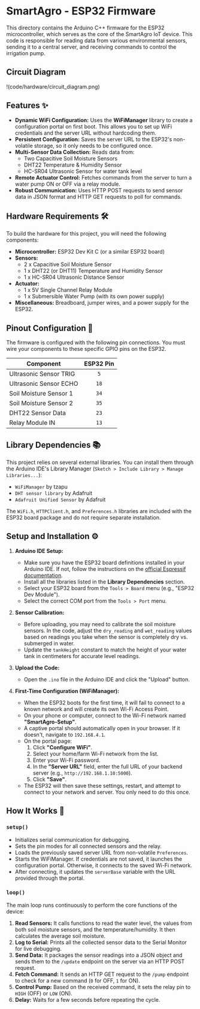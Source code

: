 # SmartAgro - ESP32 Firmware

This directory contains the Arduino C++ firmware for the ESP32 microcontroller, which serves as the core of the SmartAgro IoT device. This code is responsible for reading data from various environmental sensors, sending it to a central server, and receiving commands to control the irrigation pump.

## Circuit Diagram
!(code/hardware/circuit_diagram.png)

## Features ✨

* **Dynamic WiFi Configuration:** Uses the **WiFiManager** library to create a configuration portal on first boot. This allows you to set up WiFi credentials and the server URL without hardcoding them.
* **Persistent Configuration:** Saves the server URL to the ESP32's non-volatile storage, so it only needs to be configured once.
* **Multi-Sensor Data Collection:** Reads data from:
    * Two Capacitive Soil Moisture Sensors
    * DHT22 Temperature & Humidity Sensor
    * HC-SR04 Ultrasonic Sensor for water tank level
* **Remote Actuator Control:** Fetches commands from the server to turn a water pump ON or OFF via a relay module.
* **Robust Communication:** Uses HTTP POST requests to send sensor data in JSON format and HTTP GET requests to poll for commands.

## Hardware Requirements 🛠️

To build the hardware for this project, you will need the following components:

* **Microcontroller:** ESP32 Dev Kit C (or a similar ESP32 board)
* **Sensors:**
    * 2 x Capacitive Soil Moisture Sensor
    * 1 x DHT22 (or DHT11) Temperature and Humidity Sensor
    * 1 x HC-SR04 Ultrasonic Distance Sensor
* **Actuator:**
    * 1 x 5V Single Channel Relay Module
    * 1 x Submersible Water Pump (with its own power supply)
* **Miscellaneous:** Breadboard, jumper wires, and a power supply for the ESP32.

## Pinout Configuration 📌

The firmware is configured with the following pin connections. You must wire your components to these specific GPIO pins on the ESP32.

| Component                 | ESP32 Pin |
| ------------------------- | :-------: |
| Ultrasonic Sensor TRIG    |    `5`    |
| Ultrasonic Sensor ECHO    |    `18`   |
| Soil Moisture Sensor 1    |    `34`   |
| Soil Moisture Sensor 2    |    `35`   |
| DHT22 Sensor Data         |    `23`   |
| Relay Module IN           |    `13`   |

## Library Dependencies 📚

This project relies on several external libraries. You can install them through the Arduino IDE's Library Manager (`Sketch > Include Library > Manage Libraries...`):

* `WiFiManager` by tzapu
* `DHT sensor library` by Adafruit
* `Adafruit Unified Sensor` by Adafruit

The `WiFi.h`, `HTTPClient.h`, and `Preferences.h` libraries are included with the ESP32 board package and do not require separate installation.

## Setup and Installation ⚙️

1.  **Arduino IDE Setup:**
    * Make sure you have the ESP32 board definitions installed in your Arduino IDE. If not, follow the instructions on the [official Espressif documentation](https://docs.espressif.com/projects/arduino-esp32/en/latest/installing.html).
    * Install all the libraries listed in the **Library Dependencies** section.
    * Select your ESP32 board from the `Tools > Board` menu (e.g., "ESP32 Dev Module").
    * Select the correct COM port from the `Tools > Port` menu.

2.  **Sensor Calibration:**
    * Before uploading, you may need to calibrate the soil moisture sensors. In the code, adjust the `dry_reading` and `wet_reading` values based on readings you take when the sensor is completely dry vs. submerged in water.
    * Update the `tankHeight` constant to match the height of your water tank in centimeters for accurate level readings.

3.  **Upload the Code:**
    * Open the `.ino` file in the Arduino IDE and click the "Upload" button.

4.  **First-Time Configuration (WiFiManager):**
    * When the ESP32 boots for the first time, it will fail to connect to a known network and will create its own Wi-Fi Access Point.
    * On your phone or computer, connect to the Wi-Fi network named **"SmartAgro-Setup"**.
    * A captive portal should automatically open in your browser. If it doesn't, navigate to `192.168.4.1`.
    * On the portal page:
        1.  Click **"Configure WiFi"**.
        2.  Select your home/farm Wi-Fi network from the list.
        3.  Enter your Wi-Fi password.
        4.  In the **"Server URL"** field, enter the full URL of your backend server (e.g., `http://192.168.1.10:5000`).
        5.  Click **"Save"**.
    * The ESP32 will then save these settings, restart, and attempt to connect to your network and server. You only need to do this once.

## How It Works 🧠

### `setup()`
* Initializes serial communication for debugging.
* Sets the pin modes for all connected sensors and the relay.
* Loads the previously saved server URL from non-volatile `Preferences`.
* Starts the WiFiManager. If credentials are not saved, it launches the configuration portal. Otherwise, it connects to the saved Wi-Fi network.
* After connecting, it updates the `serverBase` variable with the URL provided through the portal.

### `loop()`
The main loop runs continuously to perform the core functions of the device:
1.  **Read Sensors:** It calls functions to read the water level, the values from both soil moisture sensors, and the temperature/humidity. It then calculates the average soil moisture.
2.  **Log to Serial:** Prints all the collected sensor data to the Serial Monitor for live debugging.
3.  **Send Data:** It packages the sensor readings into a JSON object and sends them to the `/update` endpoint on the server via an HTTP POST request.
4.  **Fetch Command:** It sends an HTTP GET request to the `/pump` endpoint to check for a new command (`0` for OFF, `1` for ON).
5.  **Control Pump:** Based on the received command, it sets the relay pin to `HIGH` (OFF) or `LOW` (ON).
6.  **Delay:** Waits for a few seconds before repeating the cycle.
